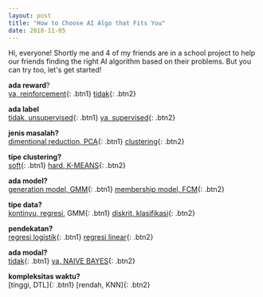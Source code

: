 ```yaml
---
layout: post
title: "How to Choose AI Algo that Fits You"
date: 2018-11-05
---
```


Hi, everyone! Shortly me and 4 of my friends are in a school project to help our friends finding the right AI algorithm based on their problems. But you can try too, let's get started!

<a name="parameter1">**ada reward**?</a><br>
[ya, reinforcement](#parameter1){: .btn1}
[tidak](#parameter2){: .btn2}

<a name="parameter2">**ada label**</a><br>
[tidak, unsupervised](#parameter3){: .btn1}
[ya, supervised](#parameter6){: .btn2}

<a name="parameter3">**jenis masalah?**</a><br>
[dimentional reduction, PCA](#parameter3){: .btn1}
[clustering](#parameter4){: .btn2}

<a name="parameter4">**tipe clustering?**</a><br>
[soft](#parameter5){: .btn1}
[hard, K-MEANS](#parameter4){: .btn2}

<a name="parameter5">**ada model?**</a><br>
[generation model, GMM](parameter5){: .btn1}
[membership model, FCM](#parameter5){: .btn2}

<a name="parameter6">**tipe data?**</a><br>
[kontinyu, regresi](#parameter7), GMM{: .btn1}
[diskrit, klasifikasi](#parameter8){: .btn2}

<a name="parameter7">**pendekatan?**</a><br>
[regresi logistik](#parameter7){: .btn1}
[regresi linear](#parameter7){: .btn2}

<a name="parameter8">**ada modal?**</a><br>
[tidak](#parameter9){: .btn1}
[ya, NAIVE BAYES](#parameter8){: .btn2}

<a name="parameter9">**kompleksitas waktu?**</a><br>
[tinggi, DTL]{: .btn1}
[rendah, KNN]{: .btn2}